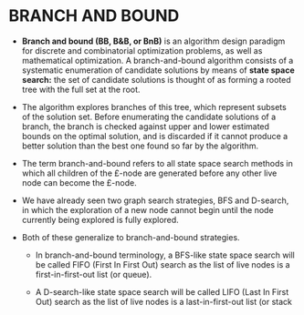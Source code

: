 # BRANCH AND BOUND


- **Branch and bound (BB, B&B, or BnB)** is an algorithm design paradigm for discrete and combinatorial optimization problems, as well as mathematical optimization.
A branch-and-bound algorithm consists of a systematic enumeration of candidate solutions by means of **state space search:** the set of candidate solutions is 
thought of as forming a rooted tree with the full set at the root.

- The algorithm explores branches of this tree, which represent subsets of the solution set. Before enumerating the candidate solutions of a branch, 
the branch is checked against upper and lower estimated bounds on the optimal solution, and is discarded if it cannot produce a better solution than the best one found so far by the algorithm.

- The term branch-and-bound refers to all state space search methods in which all children of the £-node are generated before any other live node can
  become the £-node.
- We have already seen two graph search strategies, BFS and D-search, in which the exploration of a new node cannot begin until the node currently
  being explored is fully explored.
-  Both of these generalize to branch-and-bound strategies.
	- In branch-and-bound terminology, a BFS-like state space search will be called FIFO (First In First Out) 
          search as the list of live nodes is a first-in-first-out list (or queue).
	
	- A D-search-like state space search will be called LIFO (Last In First Out)
	  search as the list of live nodes is a last-in-first-out list (or stack
